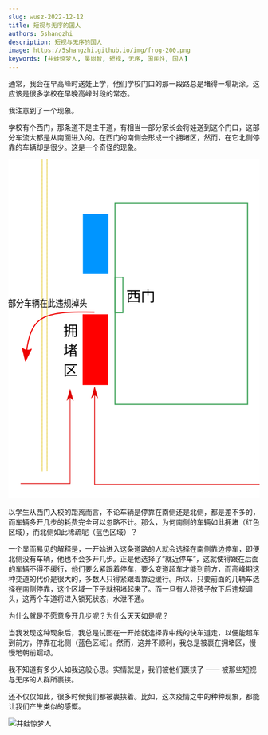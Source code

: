```yaml
---
slug: wusz-2022-12-12
title: 短视与无序的国人
authors: 5shangzhi
description: 短视与无序的国人
image: https://5shangzhi.github.io/img/frog-200.png
keywords: [井蛙惊梦人, 吴尚智, 短视, 无序, 国民性, 国人]
---
```


通常，我会在早高峰时送娃上学，他们学校门口的那一段路总是堵得一塌胡涂。这应该是很多学校在早晚高峰时段的常态。

我注意到了一个现象。

学校有个西门，那条道不是主干道，有相当一部分家长会将娃送到这个门口，这部分车流大都是从南面进入的。在西门的南侧会形成一个拥堵区，然而，在它北侧停靠的车辆却是很少。这是一个奇怪的现象。

![井蛙惊梦人](images/2022-12-12/1.png)

以学生从西门入校的距离而言，不论车辆是停靠在南侧还是北侧，都是差不多的，而车辆多开几步的耗费完全可以忽略不计。那么，为何南侧的车辆如此拥堵（红色区域），而北侧如此稀疏呢（蓝色区域）？

一个显而易见的解释是，一开始进入这条道路的人就会选择在南侧靠边停车，即便北侧没有车辆，他也不会多开几步。正是他选择了“就近停车”，这就使得跟在后面的车辆不得不缓行，他们要么紧跟着停车，要么变道超车才能到前方，而高峰期这种变道的代价是很大的，多数人只得紧跟着靠边缓行。所以，只要前面的几辆车选择在南侧停靠，这个区域一下子就拥堵起来了。而一旦有人将孩子放下后违规调头，这两个车道将进入锁死状态，水泄不通。

为什么就是不愿意多开几步呢？为什么天天如是呢？

当我发现这种现象后，我总是试图在一开始就选择靠中线的快车道走，以便能超车到前方，停靠在北侧（蓝色区域）。然而，这并不顺利，我总是被裹在拥堵区，慢慢地朝前蠕动。

我不知道有多少人如我这般心思。实情就是，我们被他们裹挟了 —— 被那些短视与无序的人群所裹挟。

还不仅仅如此，很多时候我们都被裹挟着。比如，这次疫情之中的种种现象，都能让我们产生类似的感慨。

![井蛙惊梦人](https://5shangzhi.github.io/img/frog.jpeg)
